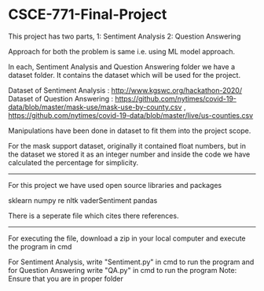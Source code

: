 # CSCE-771-Final-Project

This project has two parts, 1: Sentiment Analysis 2: Question Answering

Approach for both the problem is same i.e. using ML model approach.

In each, Sentiment Analysis and Question Answering folder we have a dataset folder. It contains the dataset which will be used for the project.

Dataset of Sentiment Analysis : http://www.kgswc.org/hackathon-2020/
Dataset of Question Answering : https://github.com/nytimes/covid-19-data/blob/master/mask-use/mask-use-by-county.csv , https://github.com/nytimes/covid-19-data/blob/master/live/us-counties.csv


Manipulations have been done in dataset to fit them into the project scope.

For the mask support dataset, originally it contained float numbers, but in the dataset we stored it as an integer number and inside the code we have calculated the percentage for simplicity.
*******************************************************************************
For this project we have used open source libraries and packages

sklearn
numpy 
re
nltk
vaderSentiment
pandas  

There is a seperate file which cites there references.

*******************************************************************************
For executing the file, download a zip in your local computer and execute the program in cmd

For Sentiment Analysis, write "Sentiment.py" in cmd to run the program and for Question Answering write "QA.py" in cmd  to run the program
Note: Ensure that you are in proper folder
